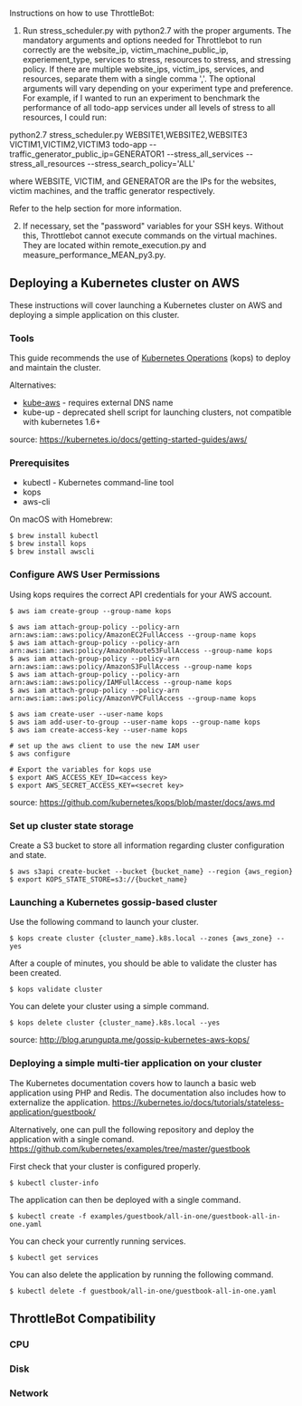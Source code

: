 Instructions on how to use ThrottleBot:

1. Run stress_scheduler.py with python2.7 with the proper arguments.
The mandatory arguments and options needed for Throttlebot to run correctly are the website_ip, victim_machine_public_ip, experiement_type, services to stress, resources to stress, and stressing policy. If there are multiple website_ips, victim_ips, services, and resources, separate them with a single comma ','. The optional arguments will vary depending on your experiment type and preference. For example, if I wanted to run an experiment to benchmark the performance of all todo-app services under all levels of stress to all resources, I could run:

python2.7 stress_scheduler.py WEBSITE1,WEBSITE2,WEBSITE3 VICTIM1,VICTIM2,VICTIM3 todo-app --traffic_generator_public_ip=GENERATOR1 --stress_all_services --stress_all_resources --stress_search_policy='ALL'

where WEBSITE, VICTIM, and GENERATOR are the IPs for the websites, victim machines, and the traffic generator respectively.

Refer to the help section for more information.

2. If necessary, set the "password" variables for your SSH keys. Without this, Throttlebot cannot execute commands on the virtual machines. They are located within remote_execution.py and measure_performance_MEAN_py3.py.


## Deploying a Kubernetes cluster on AWS
These instructions will cover launching a Kubernetes cluster  on AWS and deploying a simple application on this cluster.

### Tools
This guide recommends the use of [Kubernetes Operations](https://github.com/kubernetes/kops) (kops) to deploy and maintain the cluster.

Alternatives:
- [kube-aws](https://github.com/kubernetes-incubator/kube-aws) - requires external DNS name
- kube-up - deprecated shell script for launching clusters, not compatible with kubernetes 1.6+

source: https://kubernetes.io/docs/getting-started-guides/aws/

### Prerequisites
- kubectl - Kubernetes command-line tool
- kops
- aws-cli

On macOS with Homebrew:
```
$ brew install kubectl
$ brew install kops
$ brew install awscli
```

### Configure AWS User Permissions
Using kops requires the correct API credentials for your AWS account.

```
$ aws iam create-group --group-name kops

$ aws iam attach-group-policy --policy-arn arn:aws:iam::aws:policy/AmazonEC2FullAccess --group-name kops
$ aws iam attach-group-policy --policy-arn arn:aws:iam::aws:policy/AmazonRoute53FullAccess --group-name kops
$ aws iam attach-group-policy --policy-arn arn:aws:iam::aws:policy/AmazonS3FullAccess --group-name kops
$ aws iam attach-group-policy --policy-arn arn:aws:iam::aws:policy/IAMFullAccess --group-name kops
$ aws iam attach-group-policy --policy-arn arn:aws:iam::aws:policy/AmazonVPCFullAccess --group-name kops

$ aws iam create-user --user-name kops
$ aws iam add-user-to-group --user-name kops --group-name kops
$ aws iam create-access-key --user-name kops
```
```
# set up the aws client to use the new IAM user
$ aws configure      

# Export the variables for kops use
$ export AWS_ACCESS_KEY_ID=<access key>
$ export AWS_SECRET_ACCESS_KEY=<secret key>
```
source: https://github.com/kubernetes/kops/blob/master/docs/aws.md

### Set up cluster state storage
Create a S3 bucket to store all information regarding cluster configuration and state.
```
$ aws s3api create-bucket --bucket {bucket_name} --region {aws_region}
$ export KOPS_STATE_STORE=s3://{bucket_name}
```

### Launching a Kubernetes gossip-based cluster
Use the following command to launch your cluster.
```
$ kops create cluster {cluster_name}.k8s.local --zones {aws_zone} --yes
```
After a couple of minutes, you should be able to validate the cluster has been created.
```
$ kops validate cluster
```
You can delete your cluster using a simple command.
```
$ kops delete cluster {cluster_name}.k8s.local --yes
````
source: http://blog.arungupta.me/gossip-kubernetes-aws-kops/

### Deploying a simple multi-tier application on your cluster
The Kubernetes documentation covers how to launch a basic web application using PHP and Redis. The documentation also includes how to externalize the application.
https://kubernetes.io/docs/tutorials/stateless-application/guestbook/

Alternatively, one can pull the following repository and deploy the application with a single comand.
https://github.com/kubernetes/examples/tree/master/guestbook

First check that your cluster is configured properly.
```
$ kubectl cluster-info
```
The application can then be deployed with a single command.
```
$ kubectl create -f examples/guestbook/all-in-one/guestbook-all-in-one.yaml
```
You can check your currently running services.
```
$ kubectl get services
```
You can also delete the application by running the following command.
```
$ kubectl delete -f guestbook/all-in-one/guestbook-all-in-one.yaml
```


## ThrottleBot Compatibility


### CPU

### Disk

### Network



